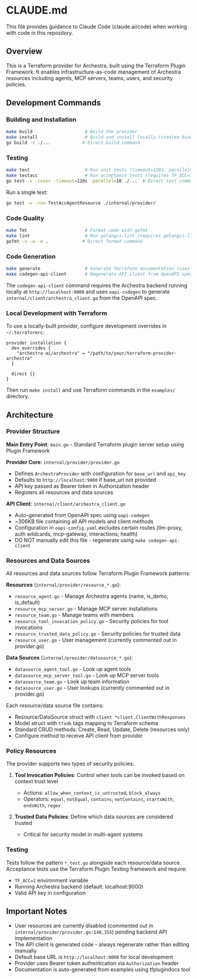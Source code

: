 # CLAUDE.md

This file provides guidance to Claude Code (claude.ai/code) when working with code in this repository.

## Overview

This is a Terraform provider for Archestra, built using the Terraform Plugin Framework. It enables infrastructure-as-code management of Archestra resources including agents, MCP servers, teams, users, and security policies.

## Development Commands

### Building and Installation
```bash
make build                    # Build the provider
make install                  # Build and install locally (creates binary in $GOPATH/bin)
go build -v ./...            # Direct build command
```

### Testing
```bash
make test                     # Run unit tests (timeout=120s, parallel=10)
make testacc                  # Run acceptance tests (requires TF_ACC=1, timeout=120m)
go test -v -cover -timeout=120s -parallel=10 ./...  # Direct test command
```

Run a single test:
```bash
go test -v -run TestAccAgentResource ./internal/provider/
```

### Code Quality
```bash
make fmt                      # Format code with gofmt
make lint                     # Run golangci-lint (requires golangci-lint installed)
gofmt -s -w -e .             # Direct format command
```

### Code Generation
```bash
make generate                 # Generate Terraform documentation (uses tfplugindocs)
make codegen-api-client       # Regenerate API client from OpenAPI spec
```

The `codegen-api-client` command requires the Archestra backend running locally at `http://localhost:9000` and uses `oapi-codegen` to generate `internal/client/archestra_client.go` from the OpenAPI spec.

### Local Development with Terraform

To use a locally-built provider, configure development overrides in `~/.terraformrc`:

```hcl
provider_installation {
  dev_overrides {
    "archestra-ai/archestra" = "/path/to/your/terraform-provider-archestra"
  }

  direct {}
}
```

Then run `make install` and use Terraform commands in the `examples/` directory.

## Architecture

### Provider Structure

**Main Entry Point**: `main.go` - Standard Terraform plugin server setup using Plugin Framework

**Provider Core**: `internal/provider/provider.go`
- Defines `ArchestraProvider` with configuration for `base_url` and `api_key`
- Defaults to `http://localhost:9000` if base_url not provided
- API key passed as Bearer token in Authorization header
- Registers all resources and data sources

**API Client**: `internal/client/archestra_client.go`
- Auto-generated from OpenAPI spec using `oapi-codegen`
- ~306KB file containing all API models and client methods
- Configuration in `oapi-config.yaml` excludes certain routes (llm-proxy, auth wildcards, mcp-gateway, interactions, health)
- DO NOT manually edit this file - regenerate using `make codegen-api-client`

### Resources and Data Sources

All resources and data sources follow Terraform Plugin Framework patterns:

**Resources** (`internal/provider/resource_*.go`):
- `resource_agent.go` - Manage Archestra agents (name, is_demo, is_default)
- `resource_mcp_server.go` - Manage MCP server installations
- `resource_team.go` - Manage teams with members
- `resource_tool_invocation_policy.go` - Security policies for tool invocations
- `resource_trusted_data_policy.go` - Security policies for trusted data
- `resource_user.go` - User management (currently commented out in provider.go)

**Data Sources** (`internal/provider/datasource_*.go`):
- `datasource_agent_tool.go` - Look up agent tools
- `datasource_mcp_server_tool.go` - Look up MCP server tools
- `datasource_team.go` - Look up team information
- `datasource_user.go` - User lookups (currently commented out in provider.go)

Each resource/data source file contains:
- Resource/DataSource struct with `client *client.ClientWithResponses`
- Model struct with `tfsdk` tags mapping to Terraform schema
- Standard CRUD methods: Create, Read, Update, Delete (resources only)
- Configure method to receive API client from provider

### Policy Resources

The provider supports two types of security policies:

1. **Tool Invocation Policies**: Control when tools can be invoked based on context trust level
   - Actions: `allow_when_context_is_untrusted`, `block_always`
   - Operators: `equal`, `notEqual`, `contains`, `notContains`, `startsWith`, `endsWith`, `regex`

2. **Trusted Data Policies**: Define which data sources are considered trusted
   - Critical for security model in multi-agent systems

### Testing

Tests follow the pattern `*_test.go` alongside each resource/data source. Acceptance tests use the Terraform Plugin Testing framework and require:
- `TF_ACC=1` environment variable
- Running Archestra backend (default: localhost:9000)
- Valid API key in configuration

## Important Notes

- User resources are currently disabled (commented out in `internal/provider/provider.go:148,155`) pending backend API implementation
- The API client is generated code - always regenerate rather than editing manually
- Default base URL is `http://localhost:9000` for local development
- Provider uses Bearer token authentication via `Authorization` header
- Documentation is auto-generated from examples using tfplugindocs tool
